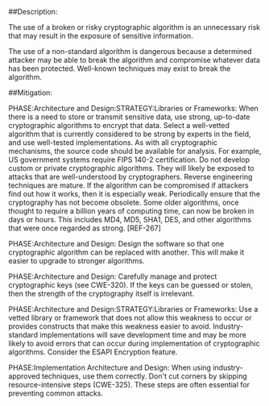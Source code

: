 ##Description:

The use of a broken or risky cryptographic algorithm is an unnecessary risk that may result in the exposure of sensitive information.

The use of a non-standard algorithm is dangerous because a determined attacker may be able to break the algorithm and compromise whatever data has been protected. Well-known techniques may exist to break the algorithm.

##Mitigation:


PHASE:Architecture and Design:STRATEGY:Libraries or Frameworks:
When there is a need to store or transmit sensitive data, use strong, up-to-date cryptographic algorithms to encrypt that data. Select a well-vetted algorithm that is currently considered to be strong by experts in the field, and use well-tested implementations. As with all cryptographic mechanisms, the source code should be available for analysis. For example, US government systems require FIPS 140-2 certification. Do not develop custom or private cryptographic algorithms. They will likely be exposed to attacks that are well-understood by cryptographers. Reverse engineering techniques are mature. If the algorithm can be compromised if attackers find out how it works, then it is especially weak. Periodically ensure that the cryptography has not become obsolete. Some older algorithms, once thought to require a billion years of computing time, can now be broken in days or hours. This includes MD4, MD5, SHA1, DES, and other algorithms that were once regarded as strong. [REF-267]

PHASE:Architecture and Design:
Design the software so that one cryptographic algorithm can be replaced with another. This will make it easier to upgrade to stronger algorithms.

PHASE:Architecture and Design:
Carefully manage and protect cryptographic keys (see CWE-320). If the keys can be guessed or stolen, then the strength of the cryptography itself is irrelevant.

PHASE:Architecture and Design:STRATEGY:Libraries or Frameworks:
Use a vetted library or framework that does not allow this weakness to occur or provides constructs that make this weakness easier to avoid. Industry-standard implementations will save development time and may be more likely to avoid errors that can occur during implementation of cryptographic algorithms. Consider the ESAPI Encryption feature.

PHASE:Implementation Architecture and Design:
When using industry-approved techniques, use them correctly. Don't cut corners by skipping resource-intensive steps (CWE-325). These steps are often essential for preventing common attacks.

